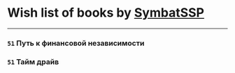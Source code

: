 # Wish list of books by [SymbatSSP](https://plus.google.com/111174942368802285509)
---

### `51` Путь к финансовой независимости

### `51` Тайм драйв

